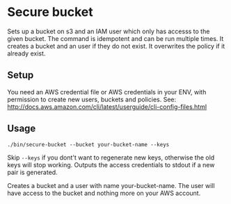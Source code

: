 # Secure bucket



Sets up a bucket on s3 and an IAM user which only has accesss to the given bucket.
The command is idempotent and can be run multiple times. It creates a bucket and an user if they do not exist. It overwrites the policy if it already exist.

## Setup
You need an AWS credential file or AWS credentials in your ENV, with permission to create new users, buckets and policies.
See: http://docs.aws.amazon.com/cli/latest/userguide/cli-config-files.html

## Usage
```./bin/secure-bucket --bucket your-bucket-name --keys```

Skip ```--keys``` if you dont't want to regenerate new keys, otherwise the old keys will stop working. Outputs the access credentials to stdout if a new pair is generated.

Creates a bucket and a user with name your-bucket-name. The user will have access to the bucket and nothing more on your AWS account.
